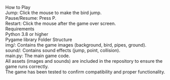 How to Play  
  Jump: Click the mouse to make the bird jump.   
   Pause/Resume: Press P.   
  Restart: Click the mouse after the game over screen.   
Requirements    
Python 3.8 or higher   
Pygame library
Folder Structure   
img/: Contains the game images (background, bird, pipes, ground).  
sound/: Contains sound effects (jump, point, collision).  
main.py: The main game code.  
All assets (images and sounds) are included in the repository to ensure the game runs correctly.  
The game has been tested to confirm compatibility and proper functionality.  
